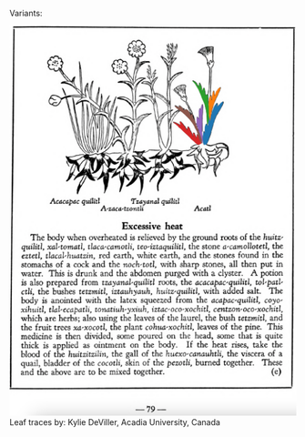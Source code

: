 Variants:   

![K_ID002_p079_04_Acatl.png](assets/K_ID002_p079_04_Acatl.png)  
Leaf traces by: Kylie DeViller, Acadia University, Canada  
